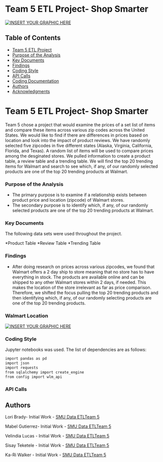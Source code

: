 # Team 5 ETL Project- Shop Smarter
[![INSERT YOUR GRAPHIC HERE](https://www.bkacontent.com/wp-content/uploads/2017/10/walmart-cart.jpg)]()


<!-- TABLE OF CONTENTS -->
## Table of Contents

* [Team 5 ETL Project](#team-5-ETL-project)
* [Purpose of the Analysis](#purpose-of-the-analysis)
* [Key Documents](#key-documents)
* [Findings](#findings)
* [Coding Style](#coding-style)
* [API Calls](#api-calls)
* [Coding Documentation](#coding-documentation)
* [Authors](#authors)
* [Acknowledgments](#acknowledgments)

# Team 5 ETL Project- Shop Smarter

Team 5 chose a project that would examine the prices of a set list of items and compare these items across various zip codes across
the United States.  We would like to find if there are differences in prices based on location and look into the impact of product reviews. We have randomly selected five zipcodes in five different states (Alaska, Virginia, California, Florida, and Texas).  A random list of items will be used to compare prices among the desginated stores.  We pulled information to create a product table, a review table and a trending table.  We will find the top 20 trending items for Walmart and search to see which, if any, of our randomly selected products are one of the top 20 trending products at Walmart.  

### Purpose of the Analysis

* The primary purpose is to examine if a relationship exists between product price and location (zipcode) of Walmart stores. 
* The secondary purpose is to identify which, if any, of our randomly selected products are one of the top 20 trending products at Walmart. 


### Key Documents

The following data sets were used throughout the project.

*Product Table
*Review Table
*Trending Table


### Findings

* After doing research on prices across various zipcodes, we found that Walmart offers a 2 day ship to store meaning that no store has to have everything in stock.  The products are available online and can be shipped to any other Walmart stores within 2 days, if needed.  This makes the location of the store irrelevant as far as price comparison.  Therefore, we shifted the focus pulling the top 20 trending products and then identifying which, if any, of our randomly selecting products are one of the top 20 trending products.

### Walmart Location

[![INSERT YOUR GRAPHIC HERE]()]()

### Coding Style

Jupyter notebooks was used. The list of dependencies are as follows:

```sh
import pandas as pd
import json
import requests
from sqlalchemy import create_engine
from config import wlm_api
```

### API Calls

<!-- [City of los Angeles](https://data.lacity.org/resource/8yfh-4gug.json)-->


## Authors


Lori Brady- Initial Work - [SMU Data ETLTeam 5](https://github.com/loribeth18)

Mabel Gutierrez- Initial Work - [SMU Data ETLTeam 5](https://github.com/mabel912)

Velindia Lucas - Initial Work - [SMU Data ETLTeam 5](https://github.com/chele0630)

Sisay Teketele - Initial Work - [SMU Data ETLTeam 5](https://github.com/sisayyt)

Ka-Ri Walker - Initial Work - [SMU Data ETLTeam 5](https://github.com/ButtonWalker)
